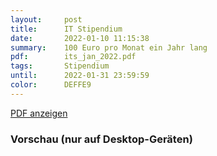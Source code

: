 ```yaml
---
layout:     post
title:      IT Stipendium
date:       2022-01-10 11:15:38
summary:    100 Euro pro Monat ein Jahr lang
pdf:        its_jan_2022.pdf
tags:		Stipendium
until:		2022-01-31 23:59:59
color:      DEFFE9
---
```


<a class="btn btn-primary" href="{{ site.url }}/attachments/{{page.pdf}}">PDF anzeigen</a>

<h3>Vorschau (nur auf Desktop-Geräten)</h3>
<div class="d-none d-sm-block">
    <object data="{{ site.url }}/attachments/{{page.pdf}}" width="100%" height="1010" type='application/pdf'>
    </object>
</div>
